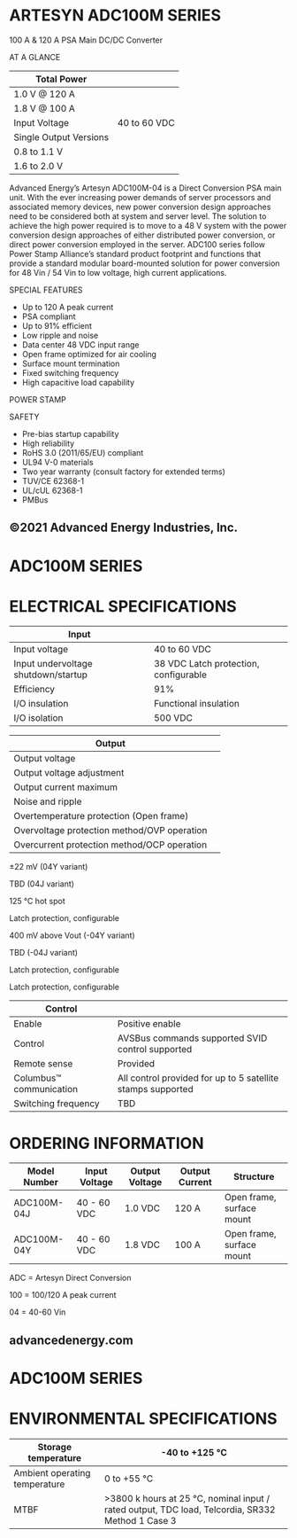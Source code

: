 # ARTESYN ADC100M SERIES

100 A & 120 A PSA Main DC/DC Converter

AT A GLANCE

|Total Power| |
|---|---|
|1.0 V @ 120 A| |
|1.8 V @ 100 A| |
|Input Voltage|40 to 60 VDC|
|Single Output Versions| |
|0.8 to 1.1 V| |
|1.6 to 2.0 V| |

Advanced Energy’s Artesyn ADC100M-04 is a Direct Conversion PSA main unit. With the ever increasing power demands of server processors and associated memory devices, new power conversion design approaches need to be considered both at system and server level. The solution to achieve the high power required is to move to a 48 V system with the power conversion design approaches of either distributed power conversion, or direct power conversion employed in the server. ADC100 series follow Power Stamp Alliance’s standard product footprint and functions that provide a standard modular board-mounted solution for power conversion for 48 Vin / 54 Vin to low voltage, high current applications.

SPECIAL FEATURES

- Up to 120 A peak current
- PSA compliant
- Up to 91% efficient
- Low ripple and noise
- Data center 48 VDC input range
- Open frame optimized for air cooling
- Surface mount termination
- Fixed switching frequency
- High capacitive load capability

POWER STAMP

SAFETY

- Pre-bias startup capability
- High reliability
- RoHS 3.0 (2011/65/EU) compliant
- UL94 V-0 materials
- Two year warranty (consult factory for extended terms)
- TUV/CE 62368-1
- UL/cUL 62368-1
- PMBus

©2021 Advanced Energy Industries, Inc.
---
# ADC100M SERIES

# ELECTRICAL SPECIFICATIONS

|Input| |
|---|---|
|Input voltage|40 to 60 VDC|
|Input undervoltage shutdown/startup|38 VDC Latch protection, configurable|
|Efficiency|91%|
|I/O insulation|Functional insulation|
|I/O isolation|500 VDC|

|Output| |
|---|---|
|Output voltage| |
|Output voltage adjustment| |
|Output current maximum| |
|Noise and ripple| |
|Overtemperature protection (Open frame)| |
|Overvoltage protection method/OVP operation| |
|Overcurrent protection method/OCP operation| |

±22 mV (04Y variant)

TBD (04J variant)

125 °C hot spot

Latch protection, configurable

400 mV above Vout (-04Y variant)

TBD (-04J variant)

Latch protection, configurable

Latch protection, configurable

|Control| |
|---|---|
|Enable|Positive enable|
|Control|AVSBus commands supported SVID control supported|
|Remote sense|Provided|
|Columbus™ communication|All control provided for up to 5 satellite stamps supported|
|Switching frequency|TBD|

# ORDERING INFORMATION

|Model Number|Input Voltage|Output Voltage|Output Current|Structure|
|---|---|---|---|---|
|ADC100M-04J|40 - 60 VDC|1.0 VDC|120 A|Open frame, surface mount|
|ADC100M-04Y|40 - 60 VDC|1.8 VDC|100 A|Open frame, surface mount|

ADC = Artesyn Direct Conversion

100 = 100/120 A peak current

04 = 40-60 Vin

advancedenergy.com
---
# ADC100M SERIES

# ENVIRONMENTAL SPECIFICATIONS

|Storage temperature|-40 to +125 °C|
|---|---|
|Ambient operating temperature|0 to +55 °C|
|MTBF|>3800 k hours at 25 °C, nominal input / rated output, TDC load, Telcordia, SR332 Method 1 Case 3|
